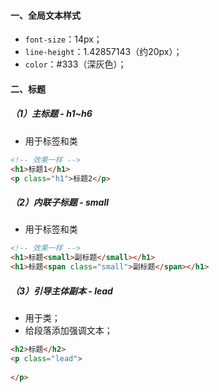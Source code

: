 #### 一、全局文本样式

- `font-size`：14px；
- `line-height`：1.42857143（约20px）；
- `color`：#333（深灰色）；

#### 二、标题

##### （1）主标题 - h1~h6

- 用于标签和类

```html
<!-- 效果一样 -->
<h1>标题1</h1>
<p class="h1">标题2</p>
```



##### （2）内联子标题 - small

- 用于标签和类

```html
<!-- 效果一样 -->
<h1>标题<small>副标题</small></h1>
<h1>标题<span class="small">副标题</span></h1>
```

##### （3）引导主体副本 - lead

- 用于类；
- 给段落添加强调文本；

```html
<h2>标题</h2>
<p class="lead">
    
</p>
```

